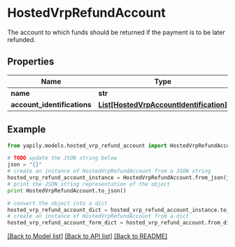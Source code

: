 # HostedVrpRefundAccount

The account to which funds should be returned if the payment is to be later refunded.

## Properties
Name | Type | Description | Notes
------------ | ------------- | ------------- | -------------
**name** | **str** |  | [optional] 
**account_identifications** | [**List[HostedVrpAccountIdentification]**](HostedVrpAccountIdentification.md) |  | [optional] 

## Example

```python
from yapily.models.hosted_vrp_refund_account import HostedVrpRefundAccount

# TODO update the JSON string below
json = "{}"
# create an instance of HostedVrpRefundAccount from a JSON string
hosted_vrp_refund_account_instance = HostedVrpRefundAccount.from_json(json)
# print the JSON string representation of the object
print HostedVrpRefundAccount.to_json()

# convert the object into a dict
hosted_vrp_refund_account_dict = hosted_vrp_refund_account_instance.to_dict()
# create an instance of HostedVrpRefundAccount from a dict
hosted_vrp_refund_account_form_dict = hosted_vrp_refund_account.from_dict(hosted_vrp_refund_account_dict)
```
[[Back to Model list]](../README.md#documentation-for-models) [[Back to API list]](../README.md#documentation-for-api-endpoints) [[Back to README]](../README.md)


